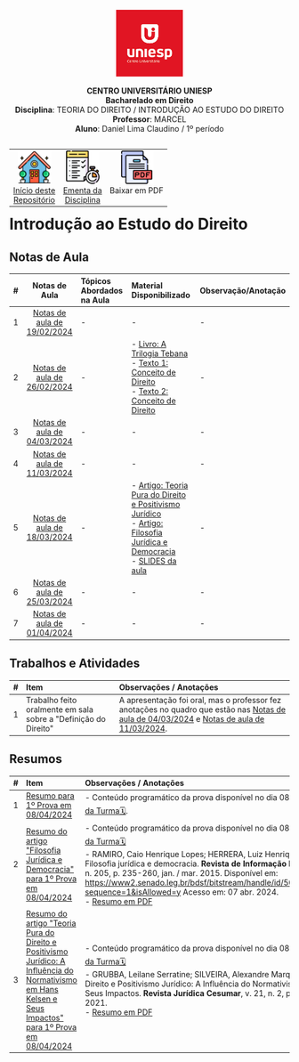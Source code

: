 <div align="center">

<p align="center"><img height="120" src="../../figuras/LOGO_UNIESP.png"> </p>

<p align="center"><b>CENTRO UNIVERSITÁRIO UNIESP</b><br>
<b>Bacharelado em Direito</b><br>
<b>Disciplina</b>: TEORIA DO DIREITO / INTRODUÇÃO AO ESTUDO DO DIREITO<br>
<b>Professor</b>: MARCEL<br>
<b>Aluno</b>: Daniel Lima Claudino / 1º período<br>
 </p>
</div>

<table align="right" border="0">
  <tr>
    <td align="center" valign="top">
      <a href="../../README.md">
        <img src="https://github.com/dnlclaudino/imagens/blob/master/icones/icone-casa2.png?raw=true" heigh="60" width="60"><br>Início deste <br>Repositório
      </a>
    </td>
    <td align="center" valign="top">
        <a href="https://drive.google.com/file/d/1-BaHggT-Vwgy2aleMPyxDHT1r2Kw-V8Z/view?usp=drive_link">
        <img src="https://github.com/dnlclaudino/imagens/blob/master/icones/icone-atividades-relogio.png?raw=true" heigh="60" width="60"><br>Ementa da<br> Disciplina</a>
    </td>
    <td align="center" valign="top">
        <img src="https://github.com/dnlclaudino/imagens/blob/master/icones-aplicativos/pdf/pdf.png?raw=true" heigh="60" width="60"><br>Baixar em PDF
    </td>
  </tr>
</table><br><br><br><br><br>

# Introdução ao Estudo do Direito

## Notas de Aula

|#|Notas de Aula|Tópicos Abordados na Aula|Material Disponibilizado|Observação/Anotação|
|:---:|:---:|:---|:---|:---|
|1|[Notas de aula de 19/02/2024](./notas-de-aulas/notas-de-aula-2024-02-19.md)|-|-|-|
|2|[Notas de aula de 26/02/2024](./notas-de-aulas/notas-de-aula-2024-02-26.md)|-|- [Livro: A Trilogia Tebana](https://drive.google.com/file/d/1-ApnyncDAGNHosxmp17y8_XrdZzpD3Kp/view?usp=drive_link)<br>- [Texto 1: Conceito de Direito](https://drive.google.com/file/d/1-9fqituSPA_1CiH0VW6BP_U6qNh-Uxgg/view?usp=drive_link)<br>- [Texto 2: Conceito de Direito](https://drive.google.com/file/d/1---x-8ouHL-XyBLmCKCprGOECjzZWN6c/view?usp=drive_link)|-|
|3|[Notas de aula de 04/03/2024](./notas-de-aulas/notas-de-aula-2024-03-04.md)|-|-|-|
|4|[Notas de aula de 11/03/2024](./notas-de-aulas/notas-de-aula-2024-03-11.md)|-|-|-|
|5|[Notas de aula de 18/03/2024](./notas-de-aulas/notas-de-aula-2024-03-18.md)|-|- [Artigo: Teoria Pura do Direito e Positivismo Jurídico](https://drive.google.com/file/d/1-SeAowd11IKjxmpHnsNjSkY4Cfu6jdRu/view?usp=drive_link)<br>- [Artigo: Filosofia Jurídica e Democracia](https://drive.google.com/file/d/1-RDqmdWscUdPPHaDf2Orj3G3u8VmA8KE/view?usp=drive_link)<br>- [SLIDES da aula](https://docs.google.com/presentation/d/1-NODeb2eqEt6dUPMpqACg-Yx711d1ezx/edit?usp=drive_link&ouid=111932077361451535905&rtpof=true&sd=true)|-|
|6|[Notas de aula de 25/03/2024](./notas-de-aulas/notas-de-aula-2024-03-25.md)|-|-|-|
|7|[Notas de aula de 01/04/2024](./notas-de-aulas/notas-de-aula-2024-04-01.md)|-|-|-|

## Trabalhos e Atividades

|#|Item|Observações / Anotações|
|:---:|:---|:---|
|1|Trabalho feito oralmente em sala sobre a "Definição do Direito"|A apresentação foi oral, mas o professor fez anotações no quadro que estão nas [Notas de aula de 04/03/2024](./notas-de-aula/notas-de-aula-2024-03-04.md) e [Notas de aula de 11/03/2024](./notas-de-aula/notas-de-aula-2024-03-11.md).

## Resumos

|#|Item|Observações / Anotações|
|:---:|:---|:---|
|1|[Resumo para 1º Prova em 08/04/2024](./resumos/resumo-para-prova-em-2024-04-08.md)|- Conteúdo programático da prova disponível no dia 08/04/2024, na [🗓️Agenda da Turma🗓️](https://dxh1.short.gy/2Z84Ys).|
|2|[Resumo do artigo "Filosofia Jurídica e Democracia" para 1º Prova em 08/04/2024](./resumos/resumo-artigo-filosofia-juridica-e-democracia.md)|- Conteúdo programático da prova disponível no dia 08/04/2024, na [🗓️Agenda da Turma🗓️](https://dxh1.short.gy/2Z84Ys)<br>- RAMIRO, Caio Henrique Lopes; HERRERA, Luiz Henrique Martim. Hans Kelsen: Filosofia jurídica e democracia. **Revista de Informação Legislativa**, [S.l.], v. 52, n. 205, p. 235-260, jan. / mar. 2015. Disponível em: https://www2.senado.leg.br/bdsf/bitstream/handle/id/509951/001033130.pdf?sequence=1&isAllowed=y Acesso em: 07 abr. 2024.<br>- [Resumo em PDF](https://drive.google.com/file/d/1iXvfd4E1PFatYT1W7KkdHtK0tDckAW3L/view?usp=drive_link)|
|3|[Resumo do artigo "Teoria Pura do Direito e Positivismo Jurídico: A Influência do Normativismo em Hans Kelsen e Seus Impactos" para 1º Prova em 08/04/2024](./resumos/resumo-artigo-teoria-pura-do-direito-e-positivismo-juridico.md)|- Conteúdo programático da prova disponível no dia 08/04/2024, na [🗓️Agenda da Turma🗓️](https://dxh1.short.gy/2Z84Ys)<br>- GRUBBA, Leilane Serratine; SILVEIRA, Alexandre Marques. Teoria Pura do Direito e Positivismo Jurídico: A Influência do Normativismo em Hans Kelsen e Seus Impactos. **Revista Jurídica Cesumar**, v. 21, n. 2, p.451-465, maio/agosto 2021.<br>- [Resumo em PDF](https://drive.google.com/file/d/1DFVVPvxcHlpma3ejqzGRMBccKSEHB3I7/view?usp=drive_link)|